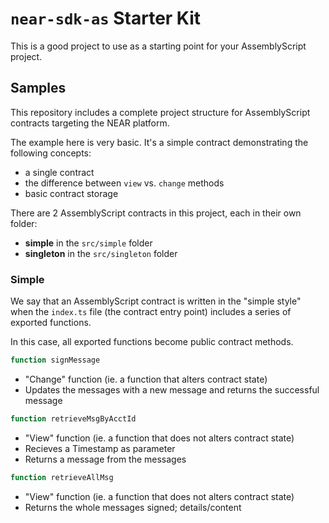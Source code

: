 # `near-sdk-as` Starter Kit

This is a good project to use as a starting point for your AssemblyScript project.

## Samples

This repository includes a complete project structure for AssemblyScript contracts targeting the NEAR platform.

The example here is very basic.  It's a simple contract demonstrating the following concepts:
- a single contract
- the difference between `view` vs. `change` methods
- basic contract storage

There are 2 AssemblyScript contracts in this project, each in their own folder:

- **simple** in the `src/simple` folder
- **singleton** in the `src/singleton` folder

### Simple

We say that an AssemblyScript contract is written in the "simple style" when the `index.ts` file (the contract entry point) includes a series of exported functions.

In this case, all exported functions become public contract methods.

```ts
function signMessage
```
- "Change" function (ie. a function that alters contract state)
- Updates the messages with a new message and returns the successful message

```ts
function retrieveMsgByAcctId
```
- "View" function (ie. a function that does not alters contract state)
- Recieves a Timestamp as parameter
- Returns a message from the messages 

```ts
function retrieveAllMsg
```
- "View" function (ie. a function that does not alters contract state)
- Returns the whole messages signed; details/content

